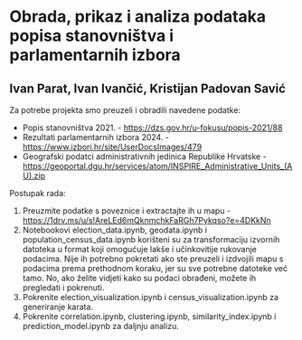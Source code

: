 # Obrada, prikaz i analiza podataka popisa stanovništva i parlamentarnih izbora
## Ivan Parat, Ivan Ivančić, Kristijan Padovan Savić

Za potrebe projekta smo preuzeli i obradili navedene podatke:
- Popis stanovništva 2021. - https://dzs.gov.hr/u-fokusu/popis-2021/88
- Rezultati parlamentarnih izbora 2024. - https://www.izbori.hr/site/UserDocsImages/479
- Geografski podatci administrativnih jedinica Republike Hrvatske - https://geoportal.dgu.hr/services/atom/INSPIRE_Administrative_Units_(AU).zip

Postupak rada:
1. Preuzmite podatke s poveznice i extractajte ih u mapu - https://1drv.ms/u/s!AreLEd6mQknmchkFaRGh7Pykqso?e=4DKkNn
2. Notebookovi election_data.ipynb, geodata.ipynb i population_census_data.ipynb korišteni su za transformaciju izvornih datoteka u format koji omogućuje lakše i učinkovitije rukovanje podacima. Nije ih potrebno pokretati ako ste preuzeli i izdvojili mapu s podacima prema prethodnom koraku, jer su sve potrebne datoteke već tamo. No, ako želite vidjeti kako su podaci obrađeni, možete ih pregledati i pokrenuti.
3. Pokrenite election_visualization.ipynb i census_visualization.ipynb za generiranje karata.
4. Pokrenite correlation.ipynb, clustering.ipynb, similarity_index.ipynb i prediction_model.ipynb za daljnju analizu.
